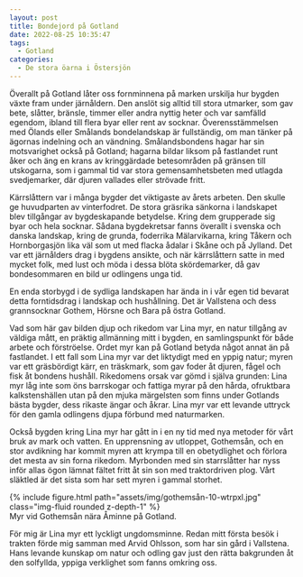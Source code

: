 ```yaml
---
layout: post
title: Bondejord på Gotland
date: 2022-08-25 10:35:47
tags: 
  - Gotland
categories: 
  - De stora öarna i Östersjön
---
```


Överallt på Gotland låter oss fornminnena på marken urskilja hur bygden växte fram under järnåldern. Den anslöt sig alltid till stora utmarker, som gav bete, slåtter, bränsle, timmer eller andra nyttig heter och var samfälld egendom, ibland till flera byar eller rent av socknar. Överensstämmelsen med Ölands eller Smålands bondelandskap är fullständig, om man tänker på ägornas indelning och an vändning. Smålandsbondens hagar har sin motsvarighet också på Gotland; hagarna bildar liksom på fastlandet runt åker och äng en krans av kringgärdade betesområden på gränsen till utskogarna, som i gammal tid var stora gemensamhetsbeten med utlagda svedjemarker, där djuren vallades eller strövade fritt.

Kärrslåttern var i många bygder det viktigaste av årets arbeten. Den skulle ge huvudparten av vinterfodret. De stora gräsrika sänkorna i landskapet blev tillgångar av bygdeskapande betydelse. Kring dem grupperade sig byar och hela socknar. Sådana bygdekretsar fanns överallt i svenska och danska landskap, kring de grunda, foderrika Mälarvikarna, kring Tåkern och Hornborgasjön lika väl som ut med flacka ådalar i Skåne och på Jylland. Det var ett järnålders drag i bygdens ansikte, och när kärrslåttern satte in med mycket folk, med lust och möda i dessa blöta skördemarker, då gav bondesommaren en bild ur odlingens unga tid.

En enda storbygd i de sydliga landskapen har ända in i vår egen tid bevarat detta forntidsdrag i landskap och hushållning. Det är Vallstena och dess grannsocknar Gothem, Hörsne och Bara på östra Gotland.

Vad som här gav bilden djup och rikedom var Lina myr, en natur tillgång av väldiga mått, en präktig allmänning mitt i bygden, en samlingspunkt för både arbete och förströelse. Ordet myr kan på Gotland betyda något annat än på fastlandet. I ett fall som Lina myr var det liktydigt med en yppig natur; myren var ett gräsbördigt kärr, en träskmark, som gav foder åt djuren, fågel och fisk åt bondens hushåll. Rikedomens orsak var gömd i själva grunden: Lina myr låg inte som öns barrskogar och fattiga myrar på den hårda, ofruktbara kalkstenshällen utan på den mjuka märgelsten som finns under Gotlands bästa bygder, dess rikaste ängar och åkrar. Lina myr var ett levande uttryck för den gamla odlingens djupa förbund med naturmarken.

Också bygden kring Lina myr har gått in i en ny tid med nya metoder för vårt bruk av mark och vatten. En upprensning av utloppet, Gothemsån, och en stor avdikning har kommit myren att krympa till en obetydlighet och förlora det mesta av sin forna rikedom. Myrbonden med sin starrslåtter har nyss inför allas ögon lämnat fältet fritt åt sin son med traktordriven plog. Vårt släktled är det sista som har sett myren i gammal storhet.

<div class="row mt-3">
    <div class="col-sm mt-3 mt-md-0">
        {% include figure.html path="assets/img/gothemsån-10-wtrpxl.jpg" class="img-fluid rounded z-depth-1" %}
    </div>
</div>
<div class="caption">
    Myr vid Gothemsån nära Åminne på Gotland.
</div>

För mig är Lina myr ett lyckligt ungdomsminne. Redan mitt första besök i trakten förde mig samman med Arvid Ohlsson, som har sin gård i Vallstena. Hans levande kunskap om natur och odling gav just den rätta bakgrunden åt den solfyllda, yppiga verklighet som fanns omkring oss.
